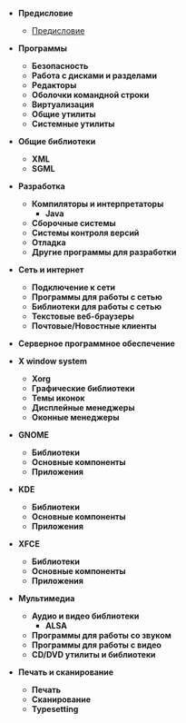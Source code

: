 - **Предисловие**
  - [Предисловие](prologue/foreword)

- **Программы**
  - **Безопасность**
  - **Работа с дисками и разделами**
  - **Редакторы**
  - **Оболочки командной строки**
  - **Виртуализация**
  - **Общие утилиты**
  - **Системные утилиты**
  
- **Общие библиотеки**
  - **XML**
  - **SGML**
  
- **Разработка**
  - **Компиляторы и интерпретаторы**
    - **Java**
  - **Сборочные системы**
  - **Системы контроля версий**
  - **Отладка**
  - **Другие программы для разработки**
  
- **Сеть и интернет**
  - **Подключение к сети**
  - **Программы для работы с сетью**
  - **Библиотеки для работы с сетью**
  - **Текстовые веб-браузеры**
  - **Почтовые/Новостные клиенты**
  
- **Серверное программное обеспечение**
<!-- TODO: разбить на подпункты -->

- **X window system**
  - **Xorg**
  - **Графические библиотеки**
  - **Темы иконок**
  - **Дисплейные менеджеры**
  - **Оконные менеджеры**

- **GNOME**
  - **Библиотеки**
  - **Основные компоненты**
  - **Приложения**
  
- **KDE**
  - **Библиотеки**
  - **Основные компоненты**
  - **Приложения**
  
- **XFCE**
  - **Библиотеки**
  - **Основные компоненты**
  - **Приложения**
  
- **Мультимедиа**
  - **Аудио и видео библиотеки**
    - **ALSA**
  - **Программы для работы со звуком**
  - **Программы для работы с видео**
  - **CD/DVD утилиты и библиотеки**
  
- **Печать и сканирование**
  - **Печать**
  - **Сканирование**
  - **Typesetting**


